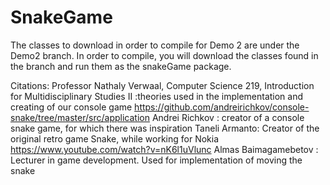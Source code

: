 # SnakeGame
The classes to download in order to compile for Demo 2 are under the Demo2 branch. In order to compile, you will download the classes found in the branch and run them as the snakeGame package. 

Citations:
Professor Nathaly Verwaal, Computer Science 219, Introduction for Multidisciplinary Studies II :theories used in the implementation and creating of our console game
https://github.com/andreirichkov/console-snake/tree/master/src/application Andrei Richkov : creator of a console snake game, for which there was inspiration
Taneli Armanto: Creator of the original retro game Snake, while working for Nokia
https://www.youtube.com/watch?v=nK6l1uVlunc Almas Baimagamebetov : Lecturer in game development. Used for implementation of moving the snake
